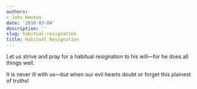 ```yaml
---
authors:
- John Newton
date: '2018-03-04'
description: ''
slug: habitual-resignation
title: Habitual Resignation
---
```

Let us strive and pray for a habitual resignation to his will—for he does all things well.

It is never ill with us—but when our evil hearts doubt or forget this plainest of truths!



